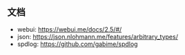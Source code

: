## 文档

* webui: https://webui.me/docs/2.5/#/
* json: https://json.nlohmann.me/features/arbitrary_types/
* spdlog: https://github.com/gabime/spdlog